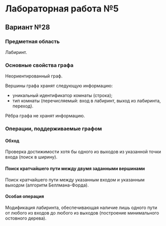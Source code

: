 # Лабораторная работа №5
## Вариант №28
### Предметная область
Лабиринт.
### Основные свойства графа
Неориентированный граф.

Вершины графа хранят следующую информацию:
- уникальный идентификатор комнаты (строка);
- тип комнаты (перечисляемый: вход в лабиринт, выход из лабиринта, переход).

Рёбра графа не хранят информацию.
### Операции, поддерживаемые графом
#### Обход
Проверка достижимости хотя бы одного из выходов из указанной точки входа (поиск в ширину).
#### Поиск кратчайшего пути между двумя заданными вершинами
Поиск кратчайшего пути между указанным входом и указанным выходом (алгоритм Беллмана-Форда).
#### Особая операция
Модификация лабиринта, обеспечивающая наличие лишь одного пути от любого из входов до
любого из выходов (построение минимального остовного дерева).